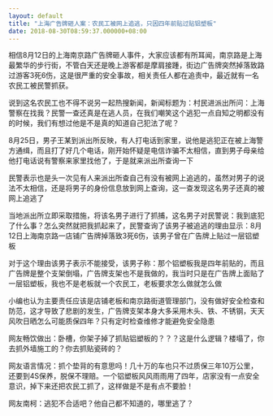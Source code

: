 ```yaml
---
layout: default
title: "上海广告牌砸人案：农民工被网上追逃，只因四年前贴过贴铝塑板"
date: 2018-08-30T08:59:37.000000+08:00
---
```


相信8月12日的上海南京路广告牌砸人事件，大家应该都有所耳闻，南京路是上海最繁华的步行街，不管白天还是晚上游客都是摩肩接踵，街边广告牌突然掉落致路过游客3死6伤，这是很严重的安全事故，相关责任人都在追责中，最近就有一名农民工被民警抓获。

说到这名农民工也不得不说另一起热搜新闻，新闻标题为：村民进派出所问：上海警察在找我？民警一查还真是在逃人员，在我们嘲笑这个逃犯一点自知之明都没有的时候，我们有想过他是不是真的知道自己犯法了呢？

8月25日，男子王某到派出所反映，有人打电话到家里，说他是逃犯正在被上海警方通缉，而且打了好几个电话，刚开始怀疑是电信诈骗不太相信，直到男子母亲给他打电话说有警察来家里找他了，于是就来派出所查询一下

民警表示也是头一次见有人来派出所查自己有没有被网上追逃的，虽然对男子的说法不太相信，还是将男子的身份信息放到网上查询，这一查发现这名男子还真的被网上追逃了

当地派出所立即采取措施，将该名男子进行了抓捕，这名男子对民警说：我到底犯了什么事？怎么突然就把我抓起来了，民警查询了该男子被追逃的理由显示：8月12日上海南京路一店铺广告牌掉落致3死6伤，该男子曾在广告牌上贴过一层铝塑板

对于这个理由该男子表示不能接受，该男子称：那个铝塑板我是四年前贴的，而且广告牌是整个支架倒塌，广告牌支架也不是我做的，我当时只是在广告牌上面贴了一层铝塑板，我也不是老板就一个农民工，老板要求怎么做就怎么做

小编也认为主要责任应该是店铺老板和南京路街道管理部门，没有做好安全检查和防范，这才导致了悲剧的发生，广告牌支架本身大多采用木头、铁、不锈钢，天天风吹日晒怎么可能质保四年？只有定时检查维修才能避免安全隐患

网友畅饮做出：卧槽，你架子掉了抓贴铝塑板的？？？这是什么逻辑？楼塌了，你去抓外墙施工的？你去抓贴瓷砖的？

网友语言情况：抓个垫背的有意思吗！几十万的车也只不过质保三年10万公里，还要到4S保养，脱保不理赔。一个铝塑板风风雨雨用了四年，店家没有一点安全意识，掉下来还把农民工抓了，这样做是不是有点不要脸！

网友南柯：逃犯不合适吧？他自己都不知道的，哪里逃了？

